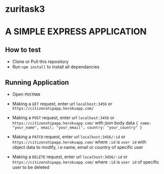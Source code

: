 # zuritask3
# A SIMPLE EXPRESS APPLICATION
## How to test
- Clone or Pull this repository
- Run `npm install` to install all dependancies
## Running Application
- Open `POSTMAN`
- Making a `GET` request, enter url `localhost:3456` or `https://citizenshipapp.herokuapp.com/`
- Making  a `POST` request, enter url `localhost:3456` or `https://citizenshipapp.herokuapp.com/` with json body data 
`{
name: "your_name",
email: "your_email",
country: "your_country"
}`

- Making  a `PATCH` request, enter url `localhost:3456/:id` or `https://citizenshipapp.herokuapp.com/`  where `:id` is `user id` with object data to modify, i.e name, email or country of specific user
- Making  a `DELETE` request, enter url `localhost:3456/:id` or `https://citizenshipapp.herokuapp.com/`  where `:id` is `user id`  of specific user to be deleted


